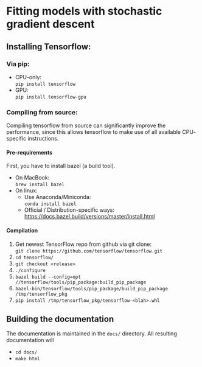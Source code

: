 
# Fitting models with stochastic gradient descent

## Installing Tensorflow:
### Via pip:
- CPU-only: <br/>
  `pip install tensorflow`
- GPU: <br/>
  `pip install tensorflow-gpu`

### Compiling from source: 
Compiling tensorflow from source can significantly improve the performance,
since this allows tensorflow to make use of all available CPU-
specific instructions.

#### Pre-requirements
First, you have to install bazel (a build tool).
- On MacBook:<br/>
  `brew install bazel`
- On linux:
  * Use Anaconda/Miniconda:<br/>
    `conda install bazel`
  * Official / Distribution-specific ways: 
    https://docs.bazel.build/versions/master/install.html
  
#### Compilation
1. Get newest TensorFlow repo from github via git clone:<br/>
    `git clone https://github.com/tensorflow/tensorflow.git`
2. `cd tensorflow/`
3. `git checkout <release>`
4. `./configure`
5. `bazel build --config=opt //tensorflow/tools/pip_package:build_pip_package`
6. `bazel-bin/tensorflow/tools/pip_package/build_pip_package /tmp/tensorflow_pkg`
7. `pip install /tmp/tensorflow_pkg/tensorflow-<blah>.whl`

## Building the documentation
The documentation is maintained in the `docs/` directory.
All resulting documentation will 
- `cd docs/`
- `make html`

